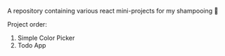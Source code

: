 A repository containing various react mini-projects for my shampooing 🧼

Project order:
1. Simple Color Picker
2. Todo App
